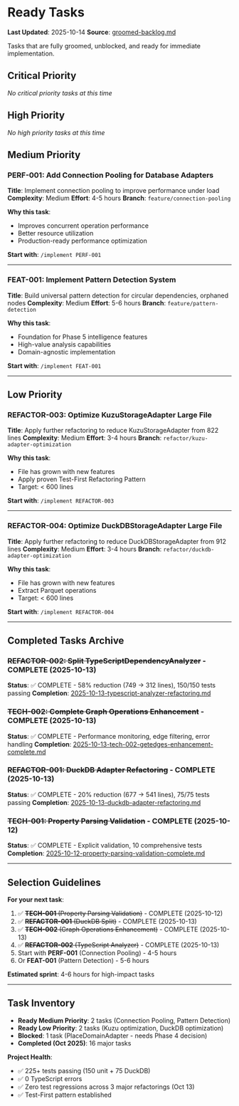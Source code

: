# Ready Tasks

**Last Updated**: 2025-10-14
**Source**: [groomed-backlog.md](../../planning/groomed-backlog.md)

Tasks that are fully groomed, unblocked, and ready for immediate implementation.

## Critical Priority

*No critical priority tasks at this time*

## High Priority

*No high priority tasks at this time*

## Medium Priority

### PERF-001: Add Connection Pooling for Database Adapters
**Title**: Implement connection pooling to improve performance under load
**Complexity**: Medium
**Effort**: 4-5 hours
**Branch**: `feature/connection-pooling`

**Why this task**:
- Improves concurrent operation performance
- Better resource utilization
- Production-ready performance optimization

**Start with**: `/implement PERF-001`

---

### FEAT-001: Implement Pattern Detection System
**Title**: Build universal pattern detection for circular dependencies, orphaned nodes
**Complexity**: Medium
**Effort**: 5-6 hours
**Branch**: `feature/pattern-detection`

**Why this task**:
- Foundation for Phase 5 intelligence features
- High-value analysis capabilities
- Domain-agnostic implementation

**Start with**: `/implement FEAT-001`

---

## Low Priority

### REFACTOR-003: Optimize KuzuStorageAdapter Large File
**Title**: Apply further refactoring to reduce KuzuStorageAdapter from 822 lines
**Complexity**: Medium
**Effort**: 3-4 hours
**Branch**: `refactor/kuzu-adapter-optimization`

**Why this task**:
- File has grown with new features
- Apply proven Test-First Refactoring Pattern
- Target: < 600 lines

**Start with**: `/implement REFACTOR-003`

---

### REFACTOR-004: Optimize DuckDBStorageAdapter Large File
**Title**: Apply further refactoring to reduce DuckDBStorageAdapter from 912 lines
**Complexity**: Medium
**Effort**: 3-4 hours
**Branch**: `refactor/duckdb-adapter-optimization`

**Why this task**:
- File has grown with new features
- Extract Parquet operations
- Target: < 600 lines

**Start with**: `/implement REFACTOR-004`

---

## Completed Tasks Archive

### ~~REFACTOR-002: Split TypeScriptDependencyAnalyzer~~ - COMPLETE (2025-10-13)
**Status**: ✅ COMPLETE - 58% reduction (749 → 312 lines), 150/150 tests passing
**Completion**: [2025-10-13-typescript-analyzer-refactoring.md](../../tasks/completed/2025-10-13-typescript-analyzer-refactoring.md)

### ~~TECH-002: Complete Graph Operations Enhancement~~ - COMPLETE (2025-10-13)
**Status**: ✅ COMPLETE - Performance monitoring, edge filtering, error handling
**Completion**: [2025-10-13-tech-002-getedges-enhancement-complete.md](../../tasks/completed/2025-10-13-tech-002-getedges-enhancement-complete.md)

### ~~REFACTOR-001: DuckDB Adapter Refactoring~~ - COMPLETE (2025-10-13)
**Status**: ✅ COMPLETE - 20% reduction (677 → 541 lines), 75/75 tests passing
**Completion**: [2025-10-13-duckdb-adapter-refactoring.md](../../tasks/completed/2025-10-13-duckdb-adapter-refactoring.md)

### ~~TECH-001: Property Parsing Validation~~ - COMPLETE (2025-10-12)
**Status**: ✅ COMPLETE - Explicit validation, 10 comprehensive tests
**Completion**: [2025-10-12-property-parsing-validation-complete.md](../../tasks/completed/2025-10-12-property-parsing-validation-complete.md)

---

## Selection Guidelines

**For your next task**:
1. ✅ ~~**TECH-001** (Property Parsing Validation)~~ - COMPLETE (2025-10-12)
2. ✅ ~~**REFACTOR-001** (DuckDB Split)~~ - COMPLETE (2025-10-13)
3. ✅ ~~**TECH-002** (Graph Operations Enhancement)~~ - COMPLETE (2025-10-13)
4. ✅ ~~**REFACTOR-002** (TypeScript Analyzer)~~ - COMPLETE (2025-10-13)
5. Start with **PERF-001** (Connection Pooling) - 4-5 hours
6. Or **FEAT-001** (Pattern Detection) - 5-6 hours

**Estimated sprint**: 4-6 hours for high-impact tasks

---

## Task Inventory

- **Ready Medium Priority**: 2 tasks (Connection Pooling, Pattern Detection)
- **Ready Low Priority**: 2 tasks (Kuzu optimization, DuckDB optimization)
- **Blocked**: 1 task (PlaceDomainAdapter - needs Phase 4 decision)
- **Completed (Oct 2025)**: 16 major tasks

**Project Health**:
- ✅ 225+ tests passing (150 unit + 75 DuckDB)
- ✅ 0 TypeScript errors
- ✅ Zero test regressions across 3 major refactorings (Oct 13)
- ✅ Test-First pattern established
